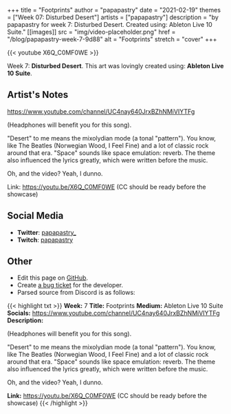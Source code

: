 +++
title =       "Footprints"
author =      "papapastry"
date =        "2021-02-19"
themes =      ["Week 07: Disturbed Desert"]
artists =     ["papapastry"]
description = "by papapastry for week 7: Disturbed Desert. Created using: Ableton Live 10 Suite."
[[images]]
              src = "img/video-placeholder.png"
              href = "/blog/papapastry-week-7-9d88"
              alt = "Footprints"
              stretch = "cover"
+++


{{< youtube X6Q_C0MF0WE >}}


Week 7: **Disturbed Desert**. This art was lovingly created using: **Ableton Live 10 Suite**.

## Artist's Notes

<https://www.youtube.com/channel/UC4nay640JrxBZhNMiVIYTFg>


(Headphones will benefit you for this song).

"Desert" to me means the mixolydian mode (a tonal "pattern"). You know, like The Beatles (Norwegian Wood, I Feel Fine) and a lot of classic rock around that era. "Space" sounds like space emulation: reverb. The theme also influenced the lyrics greatly, which were written before the music.

Oh, and the video? Yeah, I dunno.

Link: https://youtu.be/X6Q_C0MF0WE (CC should be ready before the showcase)

## Social Media

- **Twitter**: <a href='https://twitter.com/papapastry_' target='_blank'>papapastry_</a>
- **Twitch**: <a href='https://twitch.tv/papapastry' target='_blank'>papapastry</a>


## Other

- Edit this page on [GitHub](https://github.com/teaminkling/web-refresh/edit/main/blog/content/blog/papapastry-week-7-9d88.md).
- Create [a bug ticket](https://github.com/teaminkling/web-refresh/issues/new?assignees=&labels=bug&template=problem-report.md&title=) for the developer.
- Parsed source from Discord is as follows:

{{< highlight txt >}}
**Week:** 7
**Title:** Footprints
**Medium:** Ableton Live 10 Suite
**Socials:** <https://www.youtube.com/channel/UC4nay640JrxBZhNMiVIYTFg>
**Description:**

(Headphones will benefit you for this song).

"Desert" to me means the mixolydian mode (a tonal "pattern"). You know, like The Beatles (Norwegian Wood, I Feel Fine) and a lot of classic rock around that era. "Space" sounds like space emulation: reverb. The theme also influenced the lyrics greatly, which were written before the music.

Oh, and the video? Yeah, I dunno.

**Link:** https://youtu.be/X6Q_C0MF0WE (CC should be ready before the showcase)
{{< /highlight >}}